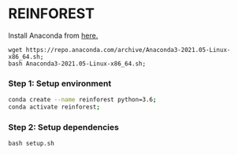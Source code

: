# REINFOREST

Install Anaconda from [here.](https://repo.anaconda.com/archive/Anaconda3-2021.05-Linux-x86_64.sh)
```
wget https://repo.anaconda.com/archive/Anaconda3-2021.05-Linux-x86_64.sh;
bash Anaconda3-2021.05-Linux-x86_64.sh;
```

### Step 1: Setup environment
```bash
conda create --name reinforest python=3.6;
conda activate reinforest;
```
### Step 2: Setup dependencies
```
bash setup.sh
```
